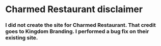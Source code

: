 # Charmed Restaurant disclaimer

### I did not create the site for Charmed Restaurant. That credit goes to Kingdom Branding. I performed a bug fix on their existing site.
